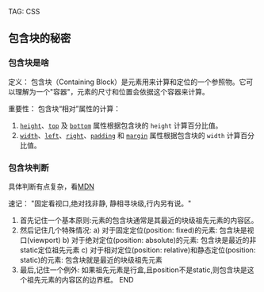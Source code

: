 TAG: CSS
## 包含块的秘密
### 包含块是啥
定义： 
 包含块（Containing Block）是元素用来计算和定位的一个参照物。它可以理解为一个"容器"，元素的尺寸和位置会依据这个容器来计算。

重要性：
包含块“相对”属性的计算：
1. [`height`](https://developer.mozilla.org/zh-CN/docs/Web/CSS/height)、[`top`](https://developer.mozilla.org/zh-CN/docs/Web/CSS/top) 及 [`bottom`](https://developer.mozilla.org/zh-CN/docs/Web/CSS/bottom) 属性根据包含块的 `height` 计算百分比值。
2. [`width`](https://developer.mozilla.org/zh-CN/docs/Web/CSS/width)、[`left`](https://developer.mozilla.org/zh-CN/docs/Web/CSS/left)、[`right`](https://developer.mozilla.org/zh-CN/docs/Web/CSS/right)、[`padding`](https://developer.mozilla.org/zh-CN/docs/Web/CSS/padding) 和 [`margin`](https://developer.mozilla.org/zh-CN/docs/Web/CSS/margin) 属性根据包含块的 `width` 计算百分比值。

### 包含块判断
具体判断有点复杂，看[MDN](https://developer.mozilla.org/zh-CN/docs/Web/CSS/Containing_block)

速记：
"固定看视口,绝对找非静, 静相寻块级,行内另有说。"
1. 首先记住一个基本原则:元素的包含块通常是其最近的块级祖先元素的内容区。
2. 然后记住几个特殊情况: a) 对于固定定位(position: fixed)的元素: 包含块是视口(viewport) b) 对于绝对定位(position: absolute)的元素: 包含块是最近的非static定位祖先元素 c) 对于相对定位(position: relative)和静态定位(position: static)的元素: 包含块就是最近的块级祖先元素
3. 最后,记住一个例外: 如果祖先元素是行盒,且position不是static,则包含块是这个祖先元素的内容区的边界框。
END
<!--ID: 1722360558047-->
